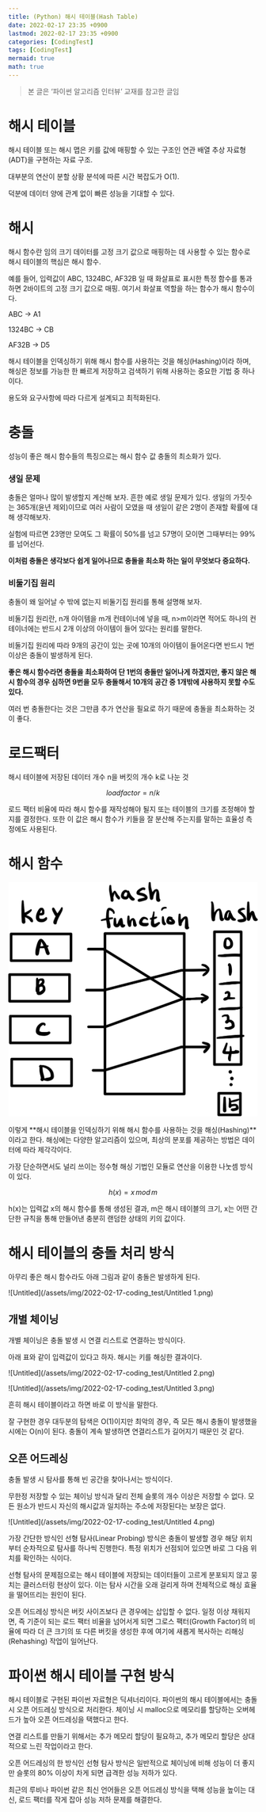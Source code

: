 ```yaml
---
title: (Python) 해시 테이블(Hash Table)
date: 2022-02-17 23:35 +0900
lastmod: 2022-02-17 23:35 +0900
categories: [CodingTest]
tags: [CodingTest]
mermaid: true
math: true
---
```


> 본 글은 ‘파이썬 알고리즘 인터뷰’ 교재를 참고한 글임
>
# 해시 테이블

해시 테이블 또는 해시 맵은 키를 값에 매핑할 수 있는 구조인 연관 배열 추상 자료형(ADT)을 구현하는 자료 구조.

대부분의 연산이 분할 상황 분석에 따른 시간 복잡도가 O(1).

덕분에 데이터 양에 관계 없이 빠른 성능을 기대할 수 있다.

# 해시

해시 함수란 임의 크기 데이터를 고정 크기 값으로 매핑하는 데 사용할 수 있는 함수로 해시 테이블의 핵심은 해시 함수.

예를 들어, 입력값이 ABC, 1324BC, AF32B 일 때 화살표로 표시한 특정 함수를 통과하면 2바이트의 고정 크기 값으로 매핑. 여기서 화살표 역할을 하는 함수가 해시 함수이다.

ABC -> A1 

1324BC -> CB 

AF32B -> D5

해시 테이블을 인덱싱하기 위해 해시 함수를 사용하는 것을 해싱(Hashing)이라 하며, 해싱은 정보를 가능한 한 빠르게 저장하고 검색하기 위해 사용하는 중요한 기법 중 하나이다.

용도와 요구사항에 따라 다르게 설계되고 최적화된다.

# 충돌

성능이 좋은 해시 함수들의 특징으로는 해시 함수 값 충돌의 최소화가 있다.

### 생일 문제

충돌은 얼마나 많이 발생할지 계산해 보자. 흔한 예로 생일 문제가 있다. 생일의 가짓수는 365개(윤년 제외)이므로 여러 사람이 모였을 때 생일이 같은 2명이 존재할 확률에 대해 생각해보자.

실험에 따르면 23명만 모여도 그 확률이 50%를 넘고 57명이 모이면 그때부터는 99%를 넘어선다.

**이처럼 충돌은 생각보다 쉽게 일어나므로 충돌을 최소화 하는 일이 무엇보다 중요하다.**

### 비둘기집 원리

충돌이 왜 일어날 수 밖에 없는지 비둘기집 원리를 통해 설명해 보자.

비둘기집 원리란, n개 아이템을 m개 컨테이너에 넣을 때, n>m이라면 적어도 하나의 컨테이너에는 반드시 2개 이상의 아이템이 들어 있다는 원리를 말한다.

비둘기집 원리에 따라 9개의 공간이 있는 곳에 10개의 아이템이 들어온다면 반드시 1번 이상은 충돌이 발생하게 된다.

**좋은 해시 함수라면 충돌을 최소화하여 단 1번의 충돌만 일어나게 하겠지만, 좋지 않은 해시 함수의 경우 심하면 9번을 모두 충돌해서 10개의 공간 중 1개밖에 사용하지 못할 수도 있다.**

여러 번 충돌한다는 것은 그만큼 추가 연산을 필요로 하기 때문에 충돌을 최소화하는 것이 좋다.

# 로드팩터

해시 테이블에 저장된 데이터 개수 n을 버킷의 개수 k로 나눈 것

$$
load factor = n/k
$$

로드 팩터 비율에 따라 해시 함수를 재작성해야 될지 또는 테이블의 크기를 조정해야 할지를 결정한다. 또한 이 값은 해시 함수가 키들을 잘 분산해 주는지를 말하는 효율성 측정에도 사용된다.

# 해시 함수

![Untitled](/assets/img/2022-02-17-coding_test/Untitled.png)

이렇게 **해시 테이블을 인덱싱하기 위해 해시 함수를 사용하는 것을 해싱(Hashing)**이라고 한다. 해싱에는 다양한 알고리즘이 있으며, 최상의 분포를 제공하는 방법은 데이터에 따라 제각각이다.

가장 단순하면서도 널리 쓰이는 정수형 해싱 기법인 모듈로 연산을 이용한 나눗셈 방식이 있다.

$$
h(x) = x\,mod\,m
$$

h(x)는 입력값 x의 해시 함수를 통해 생성된 결과, m은 해시 테이블의 크기, x는 어떤 간단한 규칙을 통해 만들어낸 충분히 랜덤한 상태의 키의 값이다. 

# 해시 테이블의 충돌 처리 방식

아무리 좋은 해시 함수라도 아래 그림과 같이 충돌은 발생하게 된다.

![Untitled](/assets/img/2022-02-17-coding_test/Untitled 1.png)

## 개별 체이닝

개별 체이닝은 충돌 발생 시 연결 리스트로 연결하는 방식이다.

아래 표와 같이 입력값이 있다고 하자. 해시는 키를 해싱한 결과이다. 

![Untitled](/assets/img/2022-02-17-coding_test/Untitled 2.png)

![Untitled](/assets/img/2022-02-17-coding_test/Untitled 3.png)

흔히 해시 테이블이라고 하면 바로 이 방식을 말한다.

잘 구현한 경우 대두분의 탐색은 O(1)이지만 최악의 경우, 즉 모든 해시 충돌이 발생했을 시에는 O(n)이 된다. 충돌이 계속 발생하면 연결리스트가 길어지기 때문인 것 같다. 

## 오픈 어드레싱

충돌 발생 시 탐사를 통해 빈 공간을 찾아나서는 방식이다. 

무한정 저장할 수 있는 체이닝 방식과 달리 전체 슬롯의 개수 이상은 저장할 수 없다. 모든 원소가 반드시 자신의 해시값과 일치하는 주소에 저장된다는 보장은 없다.

![Untitled](/assets/img/2022-02-17-coding_test/Untitled 4.png)

가장 간단한 방식인 선형 탐사(Linear Probing) 방식은 충돌이 발생할 경우 해당 위치부터 순차적으로 탐사를 하나씩 진행한다. 특정 위치가 선점되어 있으면 바로 그 다음 위치를 확인하는 식이다.

선형 탐사의 문제점으로는 해시 테이블에 저장되는 데이터들이 고르게 분포되지 않고 뭉치는 클러스터링 현상이 있다. 이는 탐사 시간을 오래 걸리게 하며 전체적으로 해싱 효율을 떨어뜨리는 원인이 된다. 

오픈 어드레싱 방식은 버킷 사이즈보다 큰 경우에는 삽입할 수 없다. 일정 이상 채워지면, 즉 기준이 되는 로드 팩터 비율을 넘어서게 되면 그로스 팩터(Growth Factor)의 비율에 따라 더 큰 크기의 또 다른 버킷을 생성한 후에 여기에 새롭게 복사하는 리해싱(Rehashing) 작업이 일어난다.

# 파이썬 해시 테이블 구현 방식

해시 테이블로 구현된 파이썬 자료형은 딕셔너리이다. 파이썬의 해시 테이블에서는 충돌 시 오픈 어드레싱 방식으로 처리한다. 체이닝 시 malloc으로 메모리를 할당하는 오버헤드가 높아 오픈 어드레싱을 택했다고 한다. 

연결 리스트를 만들기 위해서는 추가 메모리 할당이 필요하고, 추가 메모리 할당은 상대적으로 느린 작업이라고 한다.

오픈 어드레싱의 한 방식인 선형 탐사 방식은 일반적으로 체이닝에 비해 성능이 더 좋지만 슬롯의 80% 이상이 차게 되면 급격한 성능 저하가 있다. 

최근의 루비나 파이썬 같은 최신 언어들은 오픈 어드레싱 방식을 택해 성능을 높이는 대신, 로드 팩터를 작게 잡아 성능 저하 문제를 해결한다.